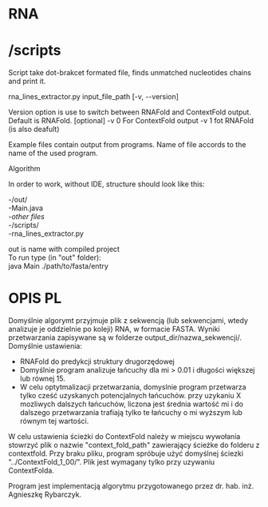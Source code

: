 # RNA

# /scripts

Script take dot-brakcet formated file, finds unmatched nucleotides chains and print it.

rna_lines_extractor.py input_file_path [-v, --version] 

Version option is use to switch between RNAFold and ContextFold output. Default is RNAFold. [optional]
-v 0 For ContextFold output 
-v 1 fot RNAFold (is also deafult) 

Example files contain output from programs. Name of file accords to the name of the used program.





Algorithm

In order to work, without IDE, structure should look like this:<br>


-/out/ <br>
  -Main.java <br>
  -*other files* <br>
-/scripts/ <br>
  -rna_lines_extractor.py <br>

out is name with compiled project <br>
To run type (in "out" folder):  <br>
java Main ./path/to/fasta/entry <br>

# OPIS PL

Domyślnie algorymt przyjmuje plik z sekwencją (lub sekwencjami, wtedy analizuje je oddzielnie po koleji) RNA,  w formacie FASTA. 
Wyniki przetwarzania zapisywane są w folderze output_dir/nazwa_sekwencji/. 
Domyślnie ustawienia:
- RNAFold do predykcji struktury drugorzędowej
- Domyślnie program analizuje łańcuchy dla mi > 0.01 i długości większej lub równej 15.
- W celu optytmalizacji przetwarzania, domyslnie program przetwarza tylko cześć uzyskanych potencjalnych łańcuchów. przy uzykaniu X mozliwych dalszych łańcuchów, liczona jest średnia wartość mi i do dalszego przetwarzania trafiają tylko te łańcuchy o mi wyższym lub równym tej wartości. 

W celu ustawienia ścieżki do ContextFold należy w miejscu wywołania stowrzyć plik o nazwie "context_fold_path" zawierający ścieżke do folderu z contextfold. 
Przy braku pliku, program spróbuje użyć domyślnej ściezki "../ContextFold_1_00/". Plik jest wymagany tylko przy uzywaniu ContextFolda.



Program jest implementacją algorytmu przygotowanego przez dr. hab. inż. Agnieszkę Rybarczyk. 




